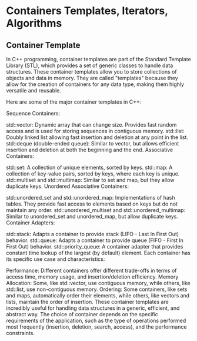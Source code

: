 # Containers Templates, Iterators, Algorithms

## Container Template

In C++ programming, container templates are part of the Standard Template Library (STL), which provides a set of generic classes to handle data structures. These container templates allow you to store collections of objects and data in memory. They are called "templates" because they allow for the creation of containers for any data type, making them highly versatile and reusable.

Here are some of the major container templates in C++:

Sequence Containers:

std::vector: Dynamic array that can change size. Provides fast random access and is used for storing sequences in contiguous memory.
std::list: Doubly linked list allowing fast insertion and deletion at any point in the list.
std::deque (double-ended queue): Similar to vector, but allows efficient insertion and deletion at both the beginning and the end.
Associative Containers:

std::set: A collection of unique elements, sorted by keys.
std::map: A collection of key-value pairs, sorted by keys, where each key is unique.
std::multiset and std::multimap: Similar to set and map, but they allow duplicate keys.
Unordered Associative Containers:

std::unordered_set and std::unordered_map: Implementations of hash tables. They provide fast access to elements based on keys but do not maintain any order.
std::unordered_multiset and std::unordered_multimap: Similar to unordered_set and unordered_map, but allow duplicate keys.
Container Adapters:

std::stack: Adapts a container to provide stack (LIFO - Last In First Out) behavior.
std::queue: Adapts a container to provide queue (FIFO - First In First Out) behavior.
std::priority_queue: A container adapter that provides constant time lookup of the largest (by default) element.
Each container has its specific use case and characteristics:

Performance: Different containers offer different trade-offs in terms of access time, memory usage, and insertion/deletion efficiency.
Memory Allocation: Some, like std::vector, use contiguous memory, while others, like std::list, use non-contiguous memory.
Ordering: Some containers, like sets and maps, automatically order their elements, while others, like vectors and lists, maintain the order of insertion.
These container templates are incredibly useful for handling data structures in a generic, efficient, and abstract way. The choice of container depends on the specific requirements of the application, such as the type of operations performed most frequently (insertion, deletion, search, access), and the performance constraints.
